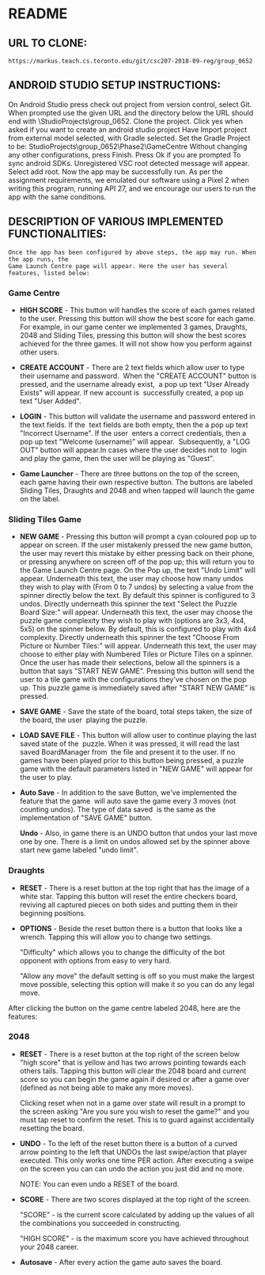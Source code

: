 # README
## URL TO CLONE:
    https://markus.teach.cs.toronto.edu/git/csc207-2018-09-reg/group_0652

## ANDROID STUDIO SETUP INSTRUCTIONS:
On Android Studio press check out project from version control, select Git.
When prompted use the given URL and the directory below the URL should
end with \StudioProjects\group_0652. Clone the project.
Click yes when asked if you want to create an android studio project
Have Import project from external model selected, with Gradle selected.
Set the Gradle Project to be: StudioProjects\group_0652\Phase2\GameCentre
Without changing any other configurations, press Finish.
Press Ok if you are prompted To sync android SDKs.
Unregistered VSC root detected message will appear. Select add root.
Now the app may be successfully run. As per the assignment requirements,
we emulated our software using a Pixel 2 when writing this program,
running API 27, and we encourage our users to run the app with the same
conditions.
​    
## DESCRIPTION OF VARIOUS IMPLEMENTED FUNCTIONALITIES:
	Once the app has been configured by above steps, the app may run. When the app runs, the 
	Game Launch Centre page will appear. Here the user has several features, listed below: 
### Game Centre
- **HIGH SCORE** - This button will handles the score of each games related to the user.
         Pressing this button will show the best score for each game. For example, in our game 
         center we implemented 3 games, Draughts, 2048 and Sliding Tiles, pressing this button will 
         show the best scores achieved for the three games. It will not show how you perform against
         other users.
- **CREATE ACCOUNT** - There are 2 text fields which allow user to type their username and password.
     ​    When the "CREATE ACCOUNT" button is pressed, and the username already exist,
     ​    a pop up text "User Already Exists" will appear. If new account is
     ​    successfully created, a pop up text "User Added".
- **LOGIN** - This button will validate the username and password entered in the text fields. If the
     ​    text fields are both empty, then the a pop up text "Incorrect Username". If the user
     ​    enters a correct credentials, then a pop up text "Welcome (username)" will appear. 
     ​    Subsequently, a "LOG OUT" button will appear.In cases where the user decides not to 
     ​    login and play the game, then the user will be playing as "Guest".
     
- **Game Launcher** - There are three buttons on the top of the screen, each game having their own
         respective button. The buttons are labeled Sliding Tiles, Draughts and 2048 and when tapped
         will launch the game on the label.
     
    
    
### Sliding Tiles Game
- **NEW GAME** - Pressing this button will prompt a cyan coloured pop up to appear on screen.
         If the user mistakenly pressed the new game button, the user may revert this mistake by 
         either pressing back on their phone, or pressing anywhere on screen off of the pop up;
         this will return you to the Game Launch Centre page. On the Pop up, the text "Undo Limit" 
         will appear. Underneath this text, the  user may choose how many undos they wish to play 
         with (From 0 to 7 undos) by selecting a value from the spinner directly below the text.
         By default this spinner is configured to 3 undos. Directly underneath this spinner the 
         text "Select the Puzzle Board Size:" will appear. Underneath this text, the user may 
         choose the puzzle game complexity they wish to play with (options are 3x3, 4x4, 5x5) 
         on the spinner below. By default, this is configured to play with 4x4 complexity. 
         Directly underneath this spinner the text "Choose From Picture or Number Tiles:" will 
         appear. Underneath this text, the user may choose to either play with Numbered Tiles 
         or Picture Tiles on a spinner. Once the user has made their selections, below all the
         spinners is a button that says "START NEW GAME". Pressing this button will send the 
         user to a tile game with the configurations they've chosen on the pop up. This puzzle 
         game is immediately saved after "START NEW GAME" is pressed.
- **SAVE GAME** - Save the state of the board, total steps taken, the size of the board, the user
     ​    playing the puzzle.
- **LOAD SAVE FILE** - This button will allow user to continue playing the last saved state of the 
     ​    puzzle. When it was pressed, it will read the last saved BoardManager from
     ​    the file and present it to the user. If no games have been played prior to this button
         being pressed, a puzzle game with the default parameters listed in "NEW GAME" will
         appear for the user to play.               

- **Auto Save** - In addition to the save Button, we've implemented the feature that the game 
     ​    will auto save the game every 3 moves (not counting undos). The type of data saved
     ​    is the same as the implementation of "SAVE GAME" button.

  **Undo** - Also, in game there is an UNDO button that undos your last move one by one. 
            There is a limit on undos allowed set by the spinner above start new game labeled 
            "undo limit".

### Draughts

- **RESET** - 
    There is a reset button at the top right that has the image of a white star.
    Tapping this button will reset the entire checkers board, reviving all captured
    pieces on both sides and putting them in their beginning positions. 

- **OPTIONS** - Beside the reset button there is a button that looks like a wrench.
    Tapping this will allow you to change two settings.
    
    "Difficulty" which allows you to change the difficulty of the bot opponent
    with options from easy to very hard.
    
    "Allow any move" the default setting is off so you must make the largest move possible,
    selecting this option will make it so you can do any legal move.    

After clicking the button on the game centre labeled 2048, here are the features:
### 2048
- **RESET** -
    There is a reset button at the top right of the screen below "high score" that is yellow 
    and has two arrows pointing towards each others tails. Tapping this button will clear 
    the 2048 board and current score so you can begin the game again if desired or after
    a game over (defined as not being able to make any more moves).
    
    Clicking reset when not in a game over state will result in a prompt to the screen asking 
    "Are you sure you wish to reset the game?" and you must tap reset to confirm the reset. 
    This is to guard against accidentally resetting the board. 
    
- **UNDO** -
    To the left of the reset button there is a button of a curved arrow pointing to the left
    that UNDOs the last swipe/action that player executed. This only works one time PER action.
    After executing a swipe on the screen you can can undo the action you just did and no more.
    
    NOTE: You can even undo a RESET of the board.
    
- **SCORE** - 
    There are two scores displayed at the top right of the screen. 
    
    "SCORE" - is the current score calculated by adding up the values of all the combinations 
    you succeeded in constructing.
    
    "HIGH SCORE" - is the maximum score you have achieved throughout your 2048 career.
    
- **Autosave** - After every action the game auto saves the board.


